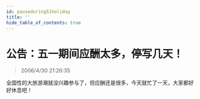 ```yaml
---
id: pauseduring51holiday
title: ''
hide_table_of_contents: true
---
```


# 公告：五一期间应酬太多，停写几天！

> 2006/4/30 21:26:35

全国性的大旅游潮就没兴趣参与了，但应酬还是很多，今天就忙了一天，大家都好好休息吧！